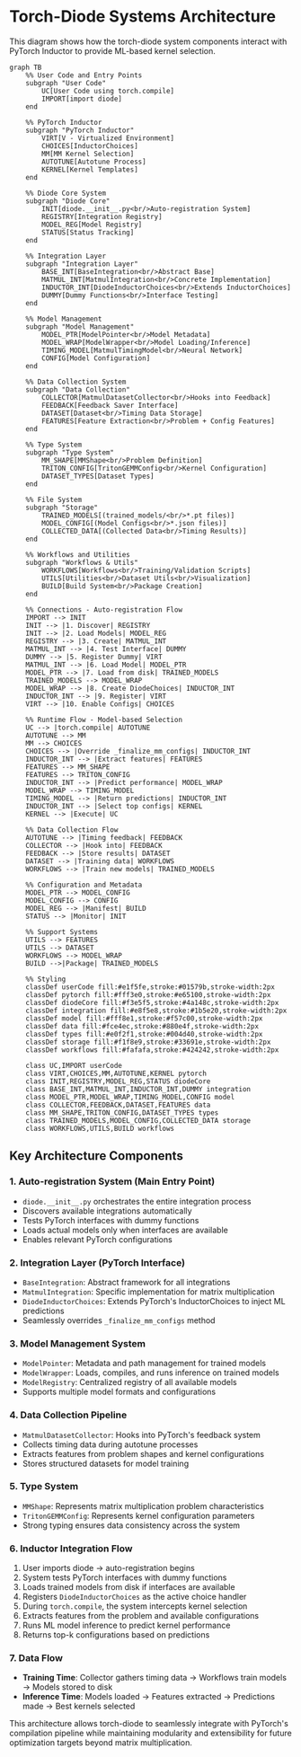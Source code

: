 # Torch-Diode Systems Architecture

This diagram shows how the torch-diode system components interact with PyTorch Inductor to provide ML-based kernel selection.

```mermaid
graph TB
    %% User Code and Entry Points
    subgraph "User Code"
        UC[User Code using torch.compile]
        IMPORT[import diode]
    end

    %% PyTorch Inductor
    subgraph "PyTorch Inductor"
        VIRT[V - Virtualized Environment]
        CHOICES[InductorChoices]
        MM[MM Kernel Selection]
        AUTOTUNE[Autotune Process]
        KERNEL[Kernel Templates]
    end

    %% Diode Core System
    subgraph "Diode Core"
        INIT[diode.__init__.py<br/>Auto-registration System]
        REGISTRY[Integration Registry]
        MODEL_REG[Model Registry]
        STATUS[Status Tracking]
    end

    %% Integration Layer
    subgraph "Integration Layer"
        BASE_INT[BaseIntegration<br/>Abstract Base]
        MATMUL_INT[MatmulIntegration<br/>Concrete Implementation]
        INDUCTOR_INT[DiodeInductorChoices<br/>Extends InductorChoices]
        DUMMY[Dummy Functions<br/>Interface Testing]
    end

    %% Model Management
    subgraph "Model Management"
        MODEL_PTR[ModelPointer<br/>Model Metadata]
        MODEL_WRAP[ModelWrapper<br/>Model Loading/Inference]
        TIMING_MODEL[MatmulTimingModel<br/>Neural Network]
        CONFIG[Model Configuration]
    end

    %% Data Collection System
    subgraph "Data Collection"
        COLLECTOR[MatmulDatasetCollector<br/>Hooks into Feedback]
        FEEDBACK[Feedback Saver Interface]
        DATASET[Dataset<br/>Timing Data Storage]
        FEATURES[Feature Extraction<br/>Problem + Config Features]
    end

    %% Type System
    subgraph "Type System"
        MM_SHAPE[MMShape<br/>Problem Definition]
        TRITON_CONFIG[TritonGEMMConfig<br/>Kernel Configuration]
        DATASET_TYPES[Dataset Types]
    end

    %% File System
    subgraph "Storage"
        TRAINED_MODELS[(trained_models/<br/>*.pt files)]
        MODEL_CONFIG[(Model Configs<br/>*.json files)]
        COLLECTED_DATA[(Collected Data<br/>Timing Results)]
    end

    %% Workflows and Utilities
    subgraph "Workflows & Utils"
        WORKFLOWS[Workflows<br/>Training/Validation Scripts]
        UTILS[Utilities<br/>Dataset Utils<br/>Visualization]
        BUILD[Build System<br/>Package Creation]
    end

    %% Connections - Auto-registration Flow
    IMPORT --> INIT
    INIT --> |1. Discover| REGISTRY
    INIT --> |2. Load Models| MODEL_REG
    REGISTRY --> |3. Create| MATMUL_INT
    MATMUL_INT --> |4. Test Interface| DUMMY
    DUMMY --> |5. Register Dummy| VIRT
    MATMUL_INT --> |6. Load Model| MODEL_PTR
    MODEL_PTR --> |7. Load from disk| TRAINED_MODELS
    TRAINED_MODELS --> MODEL_WRAP
    MODEL_WRAP --> |8. Create DiodeChoices| INDUCTOR_INT
    INDUCTOR_INT --> |9. Register| VIRT
    VIRT --> |10. Enable Configs| CHOICES

    %% Runtime Flow - Model-based Selection
    UC --> |torch.compile| AUTOTUNE
    AUTOTUNE --> MM
    MM --> CHOICES
    CHOICES --> |Override _finalize_mm_configs| INDUCTOR_INT
    INDUCTOR_INT --> |Extract features| FEATURES
    FEATURES --> MM_SHAPE
    FEATURES --> TRITON_CONFIG
    INDUCTOR_INT --> |Predict performance| MODEL_WRAP
    MODEL_WRAP --> TIMING_MODEL
    TIMING_MODEL --> |Return predictions| INDUCTOR_INT
    INDUCTOR_INT --> |Select top configs| KERNEL
    KERNEL --> |Execute| UC

    %% Data Collection Flow
    AUTOTUNE --> |Timing feedback| FEEDBACK
    COLLECTOR --> |Hook into| FEEDBACK
    FEEDBACK --> |Store results| DATASET
    DATASET --> |Training data| WORKFLOWS
    WORKFLOWS --> |Train new models| TRAINED_MODELS

    %% Configuration and Metadata
    MODEL_PTR --> MODEL_CONFIG
    MODEL_CONFIG --> CONFIG
    MODEL_REG --> |Manifest| BUILD
    STATUS --> |Monitor| INIT

    %% Support Systems
    UTILS --> FEATURES
    UTILS --> DATASET
    WORKFLOWS --> MODEL_WRAP
    BUILD -->|Package| TRAINED_MODELS

    %% Styling
    classDef userCode fill:#e1f5fe,stroke:#01579b,stroke-width:2px
    classDef pytorch fill:#fff3e0,stroke:#e65100,stroke-width:2px
    classDef diodeCore fill:#f3e5f5,stroke:#4a148c,stroke-width:2px
    classDef integration fill:#e8f5e8,stroke:#1b5e20,stroke-width:2px
    classDef model fill:#fff8e1,stroke:#f57c00,stroke-width:2px
    classDef data fill:#fce4ec,stroke:#880e4f,stroke-width:2px
    classDef types fill:#e0f2f1,stroke:#004d40,stroke-width:2px
    classDef storage fill:#f1f8e9,stroke:#33691e,stroke-width:2px
    classDef workflows fill:#fafafa,stroke:#424242,stroke-width:2px

    class UC,IMPORT userCode
    class VIRT,CHOICES,MM,AUTOTUNE,KERNEL pytorch
    class INIT,REGISTRY,MODEL_REG,STATUS diodeCore
    class BASE_INT,MATMUL_INT,INDUCTOR_INT,DUMMY integration
    class MODEL_PTR,MODEL_WRAP,TIMING_MODEL,CONFIG model
    class COLLECTOR,FEEDBACK,DATASET,FEATURES data
    class MM_SHAPE,TRITON_CONFIG,DATASET_TYPES types
    class TRAINED_MODELS,MODEL_CONFIG,COLLECTED_DATA storage
    class WORKFLOWS,UTILS,BUILD workflows
```

## Key Architecture Components

### 1. **Auto-registration System** (Main Entry Point)
- `diode.__init__.py` orchestrates the entire integration process
- Discovers available integrations automatically
- Tests PyTorch interfaces with dummy functions
- Loads actual models only when interfaces are available
- Enables relevant PyTorch configurations

### 2. **Integration Layer** (PyTorch Interface)
- `BaseIntegration`: Abstract framework for all integrations
- `MatmulIntegration`: Specific implementation for matrix multiplication
- `DiodeInductorChoices`: Extends PyTorch's InductorChoices to inject ML predictions
- Seamlessly overrides `_finalize_mm_configs` method

### 3. **Model Management System**
- `ModelPointer`: Metadata and path management for trained models
- `ModelWrapper`: Loads, compiles, and runs inference on trained models
- `ModelRegistry`: Centralized registry of all available models
- Supports multiple model formats and configurations

### 4. **Data Collection Pipeline**
- `MatmulDatasetCollector`: Hooks into PyTorch's feedback system
- Collects timing data during autotune processes
- Extracts features from problem shapes and kernel configurations
- Stores structured datasets for model training

### 5. **Type System**
- `MMShape`: Represents matrix multiplication problem characteristics
- `TritonGEMMConfig`: Represents kernel configuration parameters
- Strong typing ensures data consistency across the system

### 6. **Inductor Integration Flow**
1. User imports diode → auto-registration begins
2. System tests PyTorch interfaces with dummy functions
3. Loads trained models from disk if interfaces are available
4. Registers `DiodeInductorChoices` as the active choice handler
5. During `torch.compile`, the system intercepts kernel selection
6. Extracts features from the problem and available configurations
7. Runs ML model inference to predict kernel performance
8. Returns top-k configurations based on predictions

### 7. **Data Flow**
- **Training Time**: Collector gathers timing data → Workflows train models → Models stored to disk
- **Inference Time**: Models loaded → Features extracted → Predictions made → Best kernels selected

This architecture allows torch-diode to seamlessly integrate with PyTorch's compilation pipeline while maintaining modularity and extensibility for future optimization targets beyond matrix multiplication.
